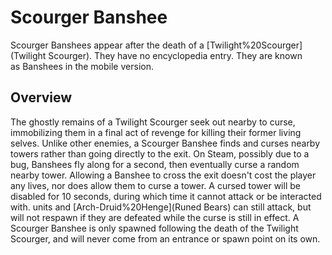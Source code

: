 # Scourger Banshee

Scourger Banshees appear after the death of a [Twilight%20Scourger](Twilight Scourger). They have no encyclopedia entry. They are known as Banshees in the mobile version. 
## Overview

The ghostly remains of a Twilight Scourger seek out nearby to curse, immobilizing them in a final act of revenge for killing their former living selves.
Unlike other enemies, a Scourger Banshee finds and curses nearby towers rather than going directly to the exit. On Steam, possibly due to a bug, Banshees fly along for a second, then eventually curse a random nearby tower. Allowing a Banshee to cross the exit doesn't cost the player any lives, nor does allow them to curse a tower. A cursed tower will be disabled for 10 seconds, during which time it cannot attack or be interacted with. units and [Arch-Druid%20Henge](Runed Bears) can still attack, but will not respawn if they are defeated while the curse is still in effect.
A Scourger Banshee is only spawned following the death of the Twilight Scourger, and will never come from an entrance or spawn point on its own.